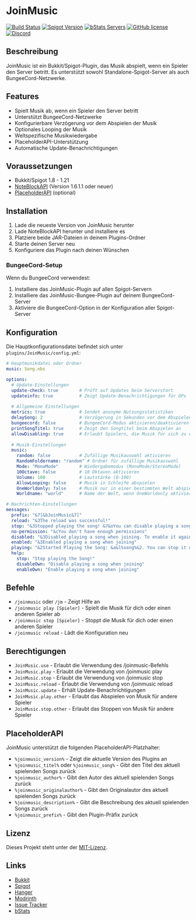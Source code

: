 # JoinMusic

[![Build Status](https://github.com/T0biii/JoinMusic/workflows/Java%20CI/badge.svg)](https://github.com/T0biii/JoinMusic/actions)
[![Spigot Version](https://img.shields.io/badge/Spigot-1.8--1.21-orange.svg)](https://www.spigotmc.org/resources/joinmusic.83541/)
[![bStats Servers](https://img.shields.io/bstats/servers/6447)](https://bstats.org/plugin/bukkit/JoinMusic/6447)
[![GitHub license](https://img.shields.io/github/license/T0biii/JoinMusic)](https://github.com/T0biii/JoinMusic/blob/master/LICENSE)  
[![Discord](https://img.shields.io/badge/Discord-7289DA?style=for-the-badge&logo=discord&logoColor=white)](https://discord.gg/qKskYDBAMW)
## Beschreibung
JoinMusic ist ein Bukkit/Spigot-Plugin, das Musik abspielt, wenn ein Spieler den Server betritt. Es unterstützt sowohl Standalone-Spigot-Server als auch BungeeCord-Netzwerke.

## Features
- Spielt Musik ab, wenn ein Spieler den Server betritt
- Unterstützt BungeeCord-Netzwerke
- Konfigurierbare Verzögerung vor dem Abspielen der Musik
- Optionales Looping der Musik
- Weltspezifische Musikwiedergabe
- PlaceholderAPI-Unterstützung
- Automatische Update-Benachrichtigungen

## Voraussetzungen
- Bukkit/Spigot 1.8 - 1.21
- [NoteBlockAPI](https://www.spigotmc.org/resources/noteblockapi.19287/) (Version 1.6.1.1 oder neuer)
- [PlaceholderAPI](https://www.spigotmc.org/resources/placeholderapi.6245/) (optional)

## Installation
1. Lade die neueste Version von JoinMusic herunter
2. Lade NoteBlockAPI herunter und installiere es
3. Platziere beide JAR-Dateien in deinem Plugins-Ordner
4. Starte deinen Server neu
5. Konfiguriere das Plugin nach deinen Wünschen

### BungeeCord-Setup
Wenn du BungeeCord verwendest:
1. Installiere das JoinMusic-Plugin auf allen Spigot-Servern
2. Installiere das JoinMusic-Bungee-Plugin auf deinem BungeeCord-Server
3. Aktiviere die BungeeCord-Option in der Konfiguration aller Spigot-Server

## Konfiguration
Die Hauptkonfigurationsdatei befindet sich unter `plugins/JoinMusic/config.yml`:

```yaml
# Hauptmusikdatei oder Ordner
music: Song.nbs

options:
  # Update-Einstellungen
  update-check: true        # Prüft auf Updates beim Serverstart
  updateinfo: true          # Zeigt Update-Benachrichtigungen für OPs
  
  # Allgemeine Einstellungen
  metrics: true             # Sendet anonyme Nutzungsstatistiken
  delaySong: 2              # Verzögerung in Sekunden vor dem Abspielen
  bungeecord: false         # BungeeCord-Modus aktivieren/deaktivieren
  printSongTitel: true      # Zeigt den Songtitel beim Abspielen an
  allowDisabling: true      # Erlaubt Spielern, die Musik für sich zu deaktivieren
  
  # Musik-Einstellungen
  music:
    random: false           # Zufällige Musikauswahl aktivieren
    RandomFoldername: "random" # Ordner für zufällige Musikauswahl
    Mode: "MonoMode"        # Wiedergabemodus (MonoMode/StereoMode)
    10Octave: false         # 10 Oktaven aktivieren
    Volume: 100             # Lautstärke (0-100)
    AllowLooping: false     # Musik in Schleife abspielen
    OneWorldonly: false     # Musik nur in einer bestimmten Welt abspielen
    Worldname: "world"      # Name der Welt, wenn OneWorldonly aktiviert ist

# Nachrichten-Einstellungen
messages:
  prefix: "&7[&bJoinMusic&7]"
  reload: "&3The reload was successful!"
  stop: "&3Stopped playing the song! &7&oYou can disable playing a song on join with &b&o/jm disable"
  no-permission: "&cYou don't have enough permissions"
  disabled: "&3Disabled playing a song when joining. To enable it again, use &b/jm enable"
  enabled: "&3Enabled playing a song when joining"
  playing: "&2Started Playing the Song: &a&l%song%&2. You can stop it using &a/jm stop"
  help:
    stop: "Stop playing the Song!"
    disableOwn: "Disable playing a song when joining"
    enableOwn: "Enable playing a song when joining"
```

## Befehle
- `/joinmusic` oder `/jm` - Zeigt Hilfe an
- `/joinmusic play [Spieler]` - Spielt die Musik für dich oder einen anderen Spieler ab
- `/joinmusic stop [Spieler]` - Stoppt die Musik für dich oder einen anderen Spieler
- `/joinmusic reload` - Lädt die Konfiguration neu

## Berechtigungen
- `JoinMusic.use` - Erlaubt die Verwendung des /joinmusic-Befehls
- `JoinMusic.play` - Erlaubt die Verwendung von /joinmusic play
- `JoinMusic.stop` - Erlaubt die Verwendung von /joinmusic stop
- `JoinMusic.reload` - Erlaubt die Verwendung von /joinmusic reload
- `JoinMusic.update` - Erhält Update-Benachrichtigungen
- `JoinMusic.play.other` - Erlaubt das Abspielen von Musik für andere Spieler
- `JoinMusic.stop.other` - Erlaubt das Stoppen von Musik für andere Spieler

## PlaceholderAPI
JoinMusic unterstützt die folgenden PlaceholderAPI-Platzhalter:
- `%joinmusic_version%` - Zeigt die aktuelle Version des Plugins an
- `%joinmusic_titel%` oder `%joinmusic_song%` - Gibt den Titel des aktuell spielenden Songs zurück
- `%joinmusic_author%` - Gibt den Autor des aktuell spielenden Songs zurück
- `%joinmusic_originalauthor%` - Gibt den Originalautor des aktuell spielenden Songs zurück
- `%joinmusic_description%` - Gibt die Beschreibung des aktuell spielenden Songs zurück
- `%joinmusic_prefix%` - Gibt den Plugin-Präfix zurück

## Lizenz
Dieses Projekt steht unter der [MIT-Lizenz](LICENSE).

## Links
- [Bukkit](https://dev.bukkit.org/projects/joinmusik)
- [Spigot](https://www.spigotmc.org/resources/joinmusic.83541/)
- [Hanger](https://hangar.papermc.io/T0biii/JoinMusic)
- [Modrinth](https://modrinth.com/plugin/joinmusic)
- [Issue Tracker](https://github.com/T0biii/JoinMusic/issues)
- [bStats](https://bstats.org/plugin/bukkit/JoinMusic/6447)
